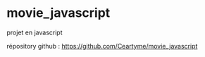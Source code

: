 # movie_javascript
projet en javascript

répository github : https://github.com/Ceartyme/movie_javascript
